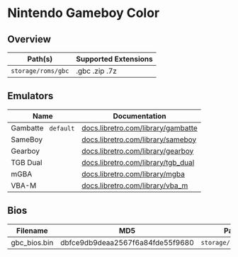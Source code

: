 # Nintendo Gameboy Color

## Overview

| Path(s) | Supported Extensions |
| --- | --- |
| `storage/roms/gbc` | .gbc .zip .7z |

## Emulators

| Name | Documentation |
| --- | --- |
| Gambatte &nbsp; `default` | [docs.libretro.com/library/gambatte](https://docs.libretro.com/library/gambatte/) |
| SameBoy | [docs.libretro.com/library/sameboy](https://docs.libretro.com/library/sameboy/) |
| Gearboy | [docs.libretro.com/library/gearboy](https://docs.libretro.com/library/gearboy/) |
| TGB Dual | [docs.libretro.com/library/tgb_dual](https://docs.libretro.com/library/tgb_dual/) |
| mGBA | [docs.libretro.com/library/mgba](https://docs.libretro.com/library/mgba/) |
| VBA-M | [docs.libretro.com/library/vba_m](https://docs.libretro.com/library/vba_m/) |

## Bios

| Filename | MD5 | Path |
| --- | --- | --- |
| gbc_bios.bin | dbfce9db9deaa2567f6a84fde55f9680 | `storage/roms/bios` |